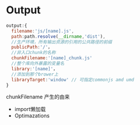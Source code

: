 # Output

```js
output:{
  filename:'js/[name].js',
  path:path.resolve(__dirname,'dist'),
  //生产环境，所有输出资源的引用的公共路径的前缀
  publicPath:'/'，
  //非入口chunk的名称
  chunkFilename:'[name]_chunk.js' 
  //整个库向外暴露的变量名
  library:'[name]'，
  //添加到那个brower上
  libraryTarget:'window' // 可指定commonjs amd umd
}
```

chunkFilename 产生的由来

- import懒加载  
- Optimazations

